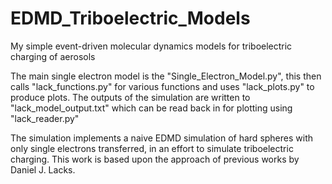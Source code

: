 
# EDMD_Triboelectric_Models

 My simple event-driven molecular dynamics models for triboelectric charging of aerosols

 The main single electron model is the "Single_Electron_Model.py", this then calls "lack_functions.py" for various functions and uses "lack_plots.py" to produce plots. The outputs of the simulation are written to "lack_model_output.txt" which can be read back in for plotting using "lack_reader.py"

 The simulation implements a naive EDMD simulation of hard spheres with only single electrons transferred, in an effort to simulate triboelectric charging. This work is based upon the approach of previous works by Daniel J. Lacks.
